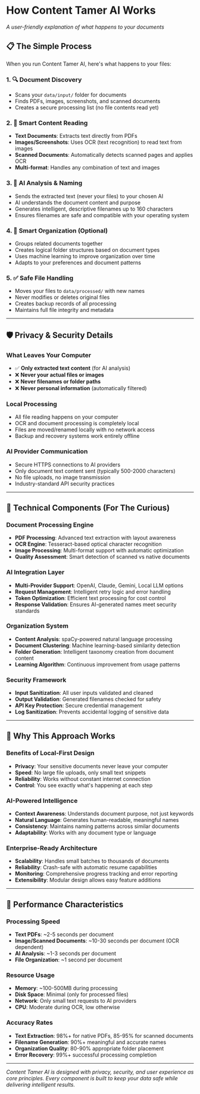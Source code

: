 # How Content Tamer AI Works

*A user-friendly explanation of what happens to your documents*

## 📋 The Simple Process

When you run Content Tamer AI, here's what happens to your files:

### 1. 🔍 **Document Discovery**
- Scans your `data/input/` folder for documents
- Finds PDFs, images, screenshots, and scanned documents
- Creates a secure processing list (no file contents read yet)

### 2. 📖 **Smart Content Reading**
- **Text Documents**: Extracts text directly from PDFs
- **Images/Screenshots**: Uses OCR (text recognition) to read text from images
- **Scanned Documents**: Automatically detects scanned pages and applies OCR
- **Multi-format**: Handles any combination of text and images

### 3. 🧠 **AI Analysis & Naming**
- Sends the extracted text (never your files) to your chosen AI
- AI understands the document content and purpose
- Generates intelligent, descriptive filenames up to 160 characters
- Ensures filenames are safe and compatible with your operating system

### 4. 📁 **Smart Organization** (Optional)
- Groups related documents together
- Creates logical folder structures based on document types
- Uses machine learning to improve organization over time
- Adapts to your preferences and document patterns

### 5. ✅ **Safe File Handling**
- Moves your files to `data/processed/` with new names
- Never modifies or deletes original files
- Creates backup records of all processing
- Maintains full file integrity and metadata

---

## 🛡️ Privacy & Security Details

### **What Leaves Your Computer**
- ✅ **Only extracted text content** (for AI analysis)
- ❌ **Never your actual files or images**
- ❌ **Never filenames or folder paths**
- ❌ **Never personal information** (automatically filtered)

### **Local Processing**
- All file reading happens on your computer
- OCR and document processing is completely local
- Files are moved/renamed locally with no network access
- Backup and recovery systems work entirely offline

### **AI Provider Communication**
- Secure HTTPS connections to AI providers
- Only document text content sent (typically 500-2000 characters)
- No file uploads, no image transmission
- Industry-standard API security practices

---

## 🔧 Technical Components (For The Curious)

### **Document Processing Engine**
- **PDF Processing**: Advanced text extraction with layout awareness  
- **OCR Engine**: Tesseract-based optical character recognition
- **Image Processing**: Multi-format support with automatic optimization
- **Quality Assessment**: Smart detection of scanned vs native documents

### **AI Integration Layer**
- **Multi-Provider Support**: OpenAI, Claude, Gemini, Local LLM options
- **Request Management**: Intelligent retry logic and error handling
- **Token Optimization**: Efficient text processing for cost control
- **Response Validation**: Ensures AI-generated names meet security standards

### **Organization System**
- **Content Analysis**: spaCy-powered natural language processing
- **Document Clustering**: Machine learning-based similarity detection
- **Folder Generation**: Intelligent taxonomy creation from document content
- **Learning Algorithm**: Continuous improvement from usage patterns

### **Security Framework**
- **Input Sanitization**: All user inputs validated and cleaned
- **Output Validation**: Generated filenames checked for safety
- **API Key Protection**: Secure credential management
- **Log Sanitization**: Prevents accidental logging of sensitive data

---

## 🎯 Why This Approach Works

### **Benefits of Local-First Design**
- **Privacy**: Your sensitive documents never leave your computer
- **Speed**: No large file uploads, only small text snippets
- **Reliability**: Works without constant internet connection
- **Control**: You see exactly what's happening at each step

### **AI-Powered Intelligence**  
- **Context Awareness**: Understands document purpose, not just keywords
- **Natural Language**: Generates human-readable, meaningful names
- **Consistency**: Maintains naming patterns across similar documents
- **Adaptability**: Works with any document type or language

### **Enterprise-Ready Architecture**
- **Scalability**: Handles small batches to thousands of documents
- **Reliability**: Crash-safe with automatic resume capabilities
- **Monitoring**: Comprehensive progress tracking and error reporting
- **Extensibility**: Modular design allows easy feature additions

---

## 🚀 Performance Characteristics

### **Processing Speed**
- **Text PDFs**: ~2-5 seconds per document
- **Image/Scanned Documents**: ~10-30 seconds per document (OCR dependent)
- **AI Analysis**: ~1-3 seconds per document
- **File Organization**: ~1 second per document

### **Resource Usage**
- **Memory**: ~100-500MB during processing
- **Disk Space**: Minimal (only for processed files)
- **Network**: Only small text requests to AI providers
- **CPU**: Moderate during OCR, low otherwise

### **Accuracy Rates**
- **Text Extraction**: 98%+ for native PDFs, 85-95% for scanned documents
- **Filename Generation**: 90%+ meaningful and accurate names
- **Organization Quality**: 80-90% appropriate folder placement
- **Error Recovery**: 99%+ successful processing completion

---

*Content Tamer AI is designed with privacy, security, and user experience as core principles. Every component is built to keep your data safe while delivering intelligent results.*